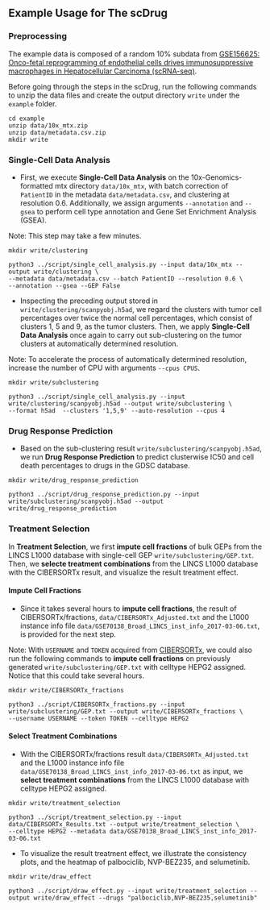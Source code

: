## Example Usage for The scDrug

### Preprocessing

The example data is composed of a random 10% subdata from [GSE156625: Onco-fetal reprogramming of endothelial cells drives immunosuppressive macrophages in Hepatocellular Carcinoma (scRNA-seq)](https://www.ncbi.nlm.nih.gov/geo/query/acc.cgi?acc=GSE156625).

Before going through the steps in the scDrug, run the following commands to unzip the data files and create the output directory `write` under the `example` folder. 

```
cd example
unzip data/10x_mtx.zip
unzip data/metadata.csv.zip
mkdir write
```


### Single-Cell Data Analysis

- First, we execute **Single-Cell Data Analysis** on the 10x-Genomics-formatted mtx directory `data/10x_mtx`, with batch correction of `PatientID` in the metadata `data/metadata.csv`, and clustering at resolution 0.6. Additionally, we assign arguments `--annotation` and `--gsea` to perform cell type annotation and Gene Set Enrichment Analysis (GSEA).

Note: This step may take a few minutes.

```
mkdir write/clustering

python3 ../script/single_cell_analysis.py --input data/10x_mtx --output write/clustering \
--metadata data/metadata.csv --batch PatientID --resolution 0.6 \
--annotation --gsea --GEP False
```

- Inspecting the preceding output stored in `write/clustering/scanpyobj.h5ad`, we regard the clusters with tumor cell percentages over twice the normal cell percentages, which consist of clusters 1, 5 and 9, as the tumor clusters. Then, we apply **Single-Cell Data Analysis** once again to carry out sub-clustering on the tumor clusters at automatically determined resolution.

Note: To accelerate the process of automatically determined resolution, increase the number of CPU with arguments `--cpus CPUS`.

```
mkdir write/subclustering

python3 ../script/single_cell_analysis.py --input write/clustering/scanpyobj.h5ad --output write/subclustering \
--format h5ad  --clusters '1,5,9' --auto-resolution --cpus 4
```

### Drug Response Prediction

- Based on the sub-clustering result `write/subclustering/scanpyobj.h5ad`, we run **Drug Response Prediction** to predict clusterwise IC50 and cell death percentages to drugs in the GDSC database.

```
mkdir write/drug_response_prediction

python3 ../script/drug_response_prediction.py --input write/subclustering/scanpyobj.h5ad --output write/drug_response_prediction
```


### Treatment Selection

In **Treatment Selection**, we first **impute cell fractions** of bulk GEPs from the LINCS L1000 database with single-cell GEP `write/subclustering/GEP.txt`. Then, we **selecte treatment combinations** from the LINCS L1000 database with the CIBERSORTx result, and visualize the result treatment effect.


#### Impute Cell Fractions

- Since it takes several hours to **impute cell fractions**, the result of CIBERSORTx/fractions, `data/CIBERSORTx_Adjusted.txt` and the L1000 instance info file `data/GSE70138_Broad_LINCS_inst_info_2017-03-06.txt`, is provided for the next step.

Note: With `USERNAME` and `TOKEN` acquired from [CIBERSORTx](https://cibersortx.stanford.edu), we could also run the following commands to **impute cell fractions** on previously generated `write/subclustering/GEP.txt` with celltype HEPG2 assigned. Notice that this could take several hours.

```
mkdir write/CIBERSORTx_fractions

python3 ../script/CIBERSORTx_fractions.py --input write/subclustering/GEP.txt --output write/CIBERSORTx_fractions \
--username USERNAME --token TOKEN --celltype HEPG2
```

#### Select Treatment Combinations

- With the CIBERSORTx/fractions result `data/CIBERSORTx_Adjusted.txt` and the L1000 instance info file `data/GSE70138_Broad_LINCS_inst_info_2017-03-06.txt` as input, we **select treatment combinations** from the LINCS L1000 database with celltype HEPG2 assigned.

```
mkdir write/treatment_selection

python3 ../script/treatment_selection.py --input data/CIBERSORTx_Results.txt --output write/treatment_selection \
--celltype HEPG2 --metadata data/GSE70138_Broad_LINCS_inst_info_2017-03-06.txt
```

- To visualize the result treatment effect, we illustrate the consistency plots, and the heatmap of palbociclib, NVP-BEZ235, and selumetinib.

```
mkdir write/draw_effect

python3 ../script/draw_effect.py --input write/treatment_selection --output write/draw_effect --drugs "palbociclib,NVP-BEZ235,selumetinib"
```
